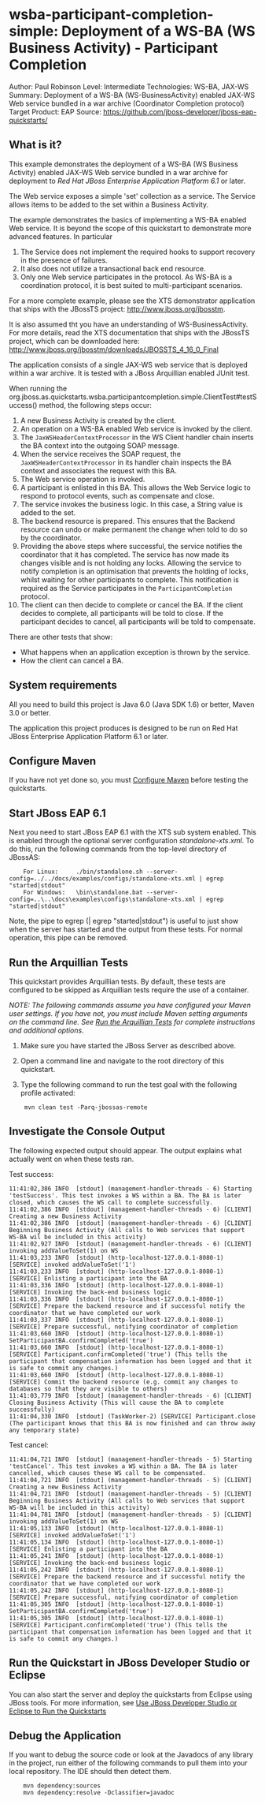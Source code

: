 wsba-participant-completion-simple: Deployment of a WS-BA (WS Business Activity) - Participant Completion
=========================================================================================================
Author: Paul Robinson
Level: Intermediate
Technologies: WS-BA, JAX-WS
Summary: Deployment of a WS-BA (WS-BusinessActivity) enabled JAX-WS Web service bundled in a war archive (Coordinator Completion protocol)
Target Product: EAP
Source: <https://github.com/jboss-developer/jboss-eap-quickstarts/>

What is it?
-----------

This example demonstrates the deployment of a WS-BA (WS Business Activity) enabled JAX-WS Web service bundled in a war archive for deployment to *Red Hat JBoss Enterprise Application Platform 6.1* or later.

The Web service exposes a simple 'set' collection as a service. The Service allows items to be added to the set within a Business Activity.

The example demonstrates the basics of implementing a WS-BA enabled Web service. It is beyond the scope of this quickstart to demonstrate more advanced features. In particular

1. The Service does not implement the required hooks to support recovery in the presence of failures.
2. It also does not utilize a transactional back end resource.
3. Only one Web service participates in the protocol. As WS-BA is a coordination protocol, it is best suited to multi-participant scenarios.

For a more complete example, please see the XTS demonstrator application that ships with the JBossTS project: http://www.jboss.org/jbosstm.

It is also assumed tht you have an understanding of WS-BusinessActivity. For more details, read the XTS documentation
that ships with the JBossTS project, which can be downloaded here: http://www.jboss.org/jbosstm/downloads/JBOSSTS_4_16_0_Final

The application consists of a single JAX-WS web service that is deployed within a war archive. It is tested with a JBoss
Arquillian enabled JUnit test.

When running the org.jboss.as.quickstarts.wsba.participantcompletion.simple.ClientTest#testSuccess() method, the
following steps occur:

1. A new Business Activity is created by the client.
2. An operation on a WS-BA enabled Web service is invoked by the client.
3. The `JaxWSHeaderContextProcessor` in the WS Client handler chain inserts the BA context into the outgoing SOAP message.
4. When the service receives the SOAP request, the `JaxWSHeaderContextProcessor` in its handler chain inspects the BA context and associates the request with this BA.
5. The Web service operation is invoked.
6. A participant is enlisted in this BA. This allows the Web Service logic to respond to protocol events, such as compensate and close.
7. The service invokes the business logic. In this case, a String value is added to the set.
8. The backend resource is prepared. This ensures that the Backend resource can undo or make permanent the change when told to do so by the coordinator.
9. Providing the above steps where successful, the service notifies the coordinator that it has completed. The service has now made its changes visible and is not holding any locks. Allowing the service to notify completion is an optimisation that prevents the holding of locks, whilst waiting for other participants to complete. This notification is required as the Service participates in the `ParticipantCompletion` protocol.
10. The client can then decide to complete or cancel the BA. If the client decides to complete, all participants will be told to close. If the participant decides to cancel, all participants will be told to compensate.

There are other tests that show:

* What happens when an application exception is thrown by the service.
* How the client can cancel a BA.


System requirements
-------------------

All you need to build this project is Java 6.0 (Java SDK 1.6) or better, Maven 3.0 or better.

The application this project produces is designed to be run on Red Hat JBoss Enterprise Application Platform 6.1 or later. 

 
Configure Maven
---------------

If you have not yet done so, you must [Configure Maven](../README.md#configure-maven) before testing the quickstarts.


Start JBoss EAP 6.1
----------------------

Next you need to start JBoss EAP 6.1 with the XTS sub system enabled. This is enabled through the optional server configuration *standalone-xts.xml*. To do this, run the following commands from the top-level directory of JBossAS:

        For Linux:     ./bin/standalone.sh --server-config=../../docs/examples/configs/standalone-xts.xml | egrep "started|stdout"
        For Windows:   \bin\standalone.bat --server-config=..\..\docs\examples\configs\standalone-xts.xml | egrep "started|stdout"


Note, the pipe to egrep (| egrep "started|stdout") is useful to just show when the server has started and the output from these tests. For normal operation, this pipe can be removed.


Run the Arquillian Tests 
-------------------------

This quickstart provides Arquillian tests. By default, these tests are configured to be skipped as Arquillian tests require the use of a container. 

_NOTE: The following commands assume you have configured your Maven user settings. If you have not, you must include Maven setting arguments on the command line. See [Run the Arquillian Tests](../README.md#run-the-arquillian-tests) for complete instructions and additional options._

1. Make sure you have started the JBoss Server as described above.
2. Open a command line and navigate to the root directory of this quickstart.
3. Type the following command to run the test goal with the following profile activated:

        mvn clean test -Parq-jbossas-remote 


Investigate the Console Output
----------------------------

The following expected output should appear. The output explains what actually went on when these tests ran.

Test success:

    11:41:02,386 INFO  [stdout] (management-handler-threads - 6) Starting 'testSuccess'. This test invokes a WS within a BA. The BA is later closed, which causes the WS call to complete successfully.
    11:41:02,386 INFO  [stdout] (management-handler-threads - 6) [CLIENT] Creating a new Business Activity
    11:41:02,386 INFO  [stdout] (management-handler-threads - 6) [CLIENT] Beginning Business Activity (All calls to Web services that support WS-BA wil be included in this activity)
    11:41:02,927 INFO  [stdout] (management-handler-threads - 6) [CLIENT] invoking addValueToSet(1) on WS
    11:41:03,233 INFO  [stdout] (http-localhost-127.0.0.1-8080-1) [SERVICE] invoked addValueToSet('1')
    11:41:03,233 INFO  [stdout] (http-localhost-127.0.0.1-8080-1) [SERVICE] Enlisting a participant into the BA
    11:41:03,336 INFO  [stdout] (http-localhost-127.0.0.1-8080-1) [SERVICE] Invoking the back-end business logic
    11:41:03,336 INFO  [stdout] (http-localhost-127.0.0.1-8080-1) [SERVICE] Prepare the backend resource and if successful notify the coordinator that we have completed our work
    11:41:03,337 INFO  [stdout] (http-localhost-127.0.0.1-8080-1) [SERVICE] Prepare successful, notifying coordinator of completion
    11:41:03,660 INFO  [stdout] (http-localhost-127.0.0.1-8080-1) SetParticipantBA.confirmCompleted('true')
    11:41:03,660 INFO  [stdout] (http-localhost-127.0.0.1-8080-1) [SERVICE] Participant.confirmCompleted('true') (This tells the participant that compensation information has been logged and that it is safe to commit any changes.)
    11:41:03,660 INFO  [stdout] (http-localhost-127.0.0.1-8080-1) [SERVICE] Commit the backend resource (e.g. commit any changes to databases so that they are visible to others)
    11:41:03,779 INFO  [stdout] (management-handler-threads - 6) [CLIENT] Closing Business Activity (This will cause the BA to complete successfully)
    11:41:04,330 INFO  [stdout] (TaskWorker-2) [SERVICE] Participant.close (The participant knows that this BA is now finished and can throw away any temporary state)

Test cancel:

    11:41:04,721 INFO  [stdout] (management-handler-threads - 5) Starting 'testCancel'. This test invokes a WS within a BA. The BA is later cancelled, which causes these WS call to be compensated.
    11:41:04,721 INFO  [stdout] (management-handler-threads - 5) [CLIENT] Creating a new Business Activity
    11:41:04,721 INFO  [stdout] (management-handler-threads - 5) [CLIENT] Beginning Business Activity (All calls to Web services that support WS-BA will be included in this activity)
    11:41:04,781 INFO  [stdout] (management-handler-threads - 5) [CLIENT] invoking addValueToSet(1) on WS
    11:41:05,133 INFO  [stdout] (http-localhost-127.0.0.1-8080-1) [SERVICE] invoked addValueToSet('1')
    11:41:05,134 INFO  [stdout] (http-localhost-127.0.0.1-8080-1) [SERVICE] Enlisting a participant into the BA
    11:41:05,241 INFO  [stdout] (http-localhost-127.0.0.1-8080-1) [SERVICE] Invoking the back-end business logic
    11:41:05,242 INFO  [stdout] (http-localhost-127.0.0.1-8080-1) [SERVICE] Prepare the backend resource and if successful notify the coordinator that we have completed our work
    11:41:05,242 INFO  [stdout] (http-localhost-127.0.0.1-8080-1) [SERVICE] Prepare successful, notifying coordinator of completion
    11:41:05,305 INFO  [stdout] (http-localhost-127.0.0.1-8080-1) SetParticipantBA.confirmCompleted('true')
    11:41:05,305 INFO  [stdout] (http-localhost-127.0.0.1-8080-1) [SERVICE] Participant.confirmCompleted('true') (This tells the participant that compensation information has been logged and that it is safe to commit any changes.)



Run the Quickstart in JBoss Developer Studio or Eclipse
-------------------------------------
You can also start the server and deploy the quickstarts from Eclipse using JBoss tools. For more information, see [Use JBoss Developer Studio or Eclipse to Run the Quickstarts](../README.md#use-jboss-developer-studio-or-eclipse-to-run-the-quickstarts) 


Debug the Application
------------------------------------

If you want to debug the source code or look at the Javadocs of any library in the project, run either of the following commands to pull them into your local repository. The IDE should then detect them.

        mvn dependency:sources
        mvn dependency:resolve -Dclassifier=javadoc
